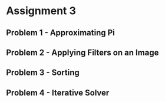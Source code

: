 # Assignment 3

## Problem 1 - Approximating Pi



## Problem 2 - Applying Filters on an Image



## Problem 3 - Sorting



## Problem 4 - Iterative Solver

